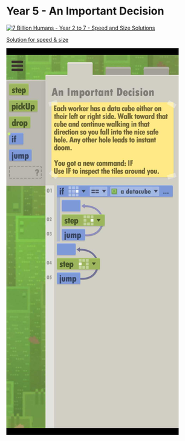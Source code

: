 # Year 5 - An Important Decision

[![7 Billion Humans - Year 2 to 7 - Speed and Size Solutions](https://img.youtube.com/vi/4mtJ3X_XIJ8/0.jpg)](https://www.youtube.com/watch?v=4mtJ3X_XIJ8&t=253s)

[Solution for speed & size](solution.txt)

![Solution for speed & size](solution.JPEG "Year 5")